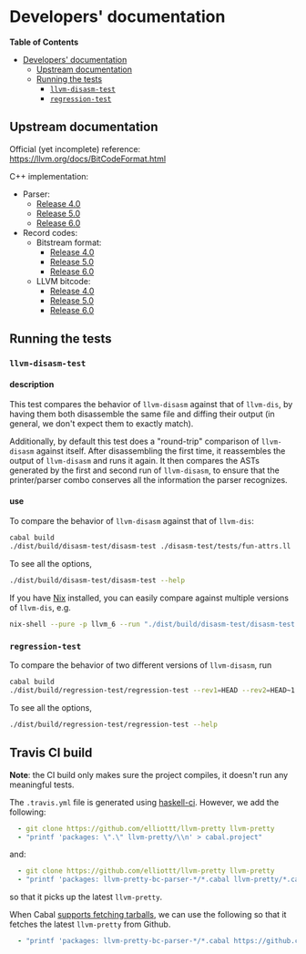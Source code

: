 # Developers' documentation

<!-- markdown-toc start - Don't edit this section. Run M-x markdown-toc-refresh-toc -->
**Table of Contents**

- [Developers' documentation](#developers-documentation)
    - [Upstream documentation](#upstream-documentation)
    - [Running the tests](#running-the-tests)
        - [`llvm-disasm-test`](#llvm-disasm-test)
        - [`regression-test`](#regression-test)
<!-- markdown-toc end -->

## Upstream documentation

Official (yet incomplete) reference: https://llvm.org/docs/BitCodeFormat.html

C++ implementation:
 + Parser:
   * [Release 4.0](https://github.com/llvm-mirror/llvm/blob/release_40/lib/Bitcode/Reader/BitcodeReader.cpp)
   * [Release 5.0](https://github.com/llvm-mirror/llvm/blob/release_50/lib/Bitcode/Reader/BitcodeReader.cpp)
   * [Release 6.0](https://github.com/llvm-mirror/llvm/blob/release_60/lib/Bitcode/Reader/BitcodeReader.cpp)
 + Record codes:
   * Bitstream format:
     - [Release 4.0](https://github.com/llvm-mirror/llvm/blob/release_40/include/llvm/Bitcode/BitCodes.h)
     - [Release 5.0](https://github.com/llvm-mirror/llvm/blob/release_50/include/llvm/Bitcode/BitCodes.h)
     - [Release 6.0](https://github.com/llvm-mirror/llvm/blob/release_60/include/llvm/Bitcode/BitCodes.h)
   * LLVM bitcode:
     - [Release 4.0](https://github.com/llvm-mirror/llvm/blob/release_40/include/llvm/Bitcode/LLVMBitCodes.h)
     - [Release 5.0](https://github.com/llvm-mirror/llvm/blob/release_50/include/llvm/Bitcode/LLVMBitCodes.h)
     - [Release 6.0](https://github.com/llvm-mirror/llvm/blob/release_60/include/llvm/Bitcode/LLVMBitCodes.h)

## Running the tests

### `llvm-disasm-test`

#### description

This test compares the behavior of `llvm-disasm` against that of `llvm-dis`, by
having them both disassemble the same file and diffing their output (in general,
we don't expect them to exactly match).

Additionally, by default this test does a "round-trip" comparison of
`llvm-disasm` against itself. After disassembling the first time, it reassembles
the output of `llvm-disasm` and runs it again. It then compares the ASTs generated
by the first and second run of `llvm-disasm`, to ensure that the printer/parser
combo conserves all the information the parser recognizes.

#### use

To compare the behavior of `llvm-disasm` against that of `llvm-dis`:
```bash
cabal build
./dist/build/disasm-test/disasm-test ./disasm-test/tests/fun-attrs.ll
```
To see all the options,
```bash
./dist/build/disasm-test/disasm-test --help
```

If you have [Nix](https://nixos.org/nix/) installed, you can easily compare
against multiple versions of `llvm-dis`, e.g.
```bash
nix-shell --pure -p llvm_6 --run "./dist/build/disasm-test/disasm-test ./disasm-test/tests/fun-attrs.ll"
```

### `regression-test`

To compare the behavior of two different versions of `llvm-disasm`, run
```bash
cabal build
./dist/build/regression-test/regression-test --rev1=HEAD --rev2=HEAD~1
```
To see all the options,
```bash
./dist/build/regression-test/regression-test --help
```

## Travis CI build

**Note**: the CI build only makes sure the project compiles, it doesn't run any
meaningful tests.

The `.travis.yml` file is generated using
[haskell-ci](https://github.com/haskell-CI/haskell-ci). However, we add the 
following:
```yml
  - git clone https://github.com/elliottt/llvm-pretty llvm-pretty
  - "printf 'packages: \".\" llvm-pretty/\\n' > cabal.project"
```
and:
```yml
  - git clone https://github.com/elliottt/llvm-pretty llvm-pretty
  - "printf 'packages: llvm-pretty-bc-parser-*/*.cabal llvm-pretty/*.cabal\\n' > cabal.project"
```
so that it picks up the latest `llvm-pretty`.


When Cabal [supports fetching tarballs](https://github.com/haskell/cabal/issues/2189), 
we can use the following so that it fetches the latest `llvm-pretty` from Github.
```yml
  - "printf 'packages: llvm-pretty-bc-parser-*/*.cabal https://github.com/elliottt/llvm-pretty/archive/master.tar.gz \\n' > cabal.project"
```
